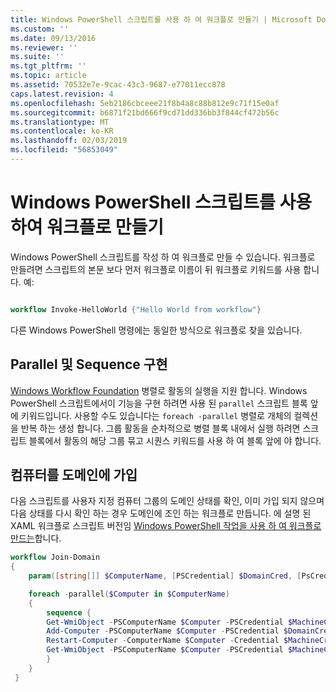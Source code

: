 ```yaml
---
title: Windows PowerShell 스크립트를 사용 하 여 워크플로 만들기 | Microsoft Docs
ms.custom: ''
ms.date: 09/13/2016
ms.reviewer: ''
ms.suite: ''
ms.tgt_pltfrm: ''
ms.topic: article
ms.assetid: 70532e7e-9cac-43c3-9687-e77011ecc878
caps.latest.revision: 4
ms.openlocfilehash: 5eb2186cbceee21f8b4a8c88b812e9c71f15e0af
ms.sourcegitcommit: b6871f21bd666f9cd71dd336bb3f844cf472b56c
ms.translationtype: MT
ms.contentlocale: ko-KR
ms.lasthandoff: 02/03/2019
ms.locfileid: "56853049"
---
```

# <a name="creating-a-workflow-by-using-a-windows-powershell-script"></a>Windows PowerShell 스크립트를 사용하여 워크플로 만들기

Windows PowerShell 스크립트를 작성 하 여 워크플로 만들 수 있습니다. 워크플로 만들려면 스크립트의 본문 보다 먼저 워크플로 이름이 뒤 워크플로 키워드를 사용 합니다. 예:

```powershell

workflow Invoke-HelloWorld {"Hello World from workflow"}
```

다른 Windows PowerShell 명령에는 동일한 방식으로 워크플로 찾을 있습니다.

## <a name="implementing-parallel-and-sequence"></a>Parallel 및 Sequence 구현

[Windows Workflow Foundation](https://msdn.microsoft.com/en-us/library/ms735967.aspx) 병렬로 활동의 실행을 지원 합니다. Windows PowerShell 스크립트에서이 기능을 구현 하려면 사용 된 `parallel` 스크립트 블록 앞에 키워드입니다. 사용할 수도 있습니다는 `foreach -parallel` 병렬로 개체의 컬렉션을 반복 하는 생성 합니다. 그룹 활동을 순차적으로 병렬 블록 내에서 실행 하려면 스크립트 블록에서 활동의 해당 그룹 묶고 시퀀스 키워드를 사용 하 여 블록 앞에 야 합니다.

## <a name="joining-computers-to-a-domain"></a>컴퓨터를 도메인에 가입

다음 스크립트를 사용자 지정 컴퓨터 그룹의 도메인 상태를 확인, 이미 가입 되지 않으며 다음 상태를 다시 확인 하는 경우 도메인에 조인 하는 워크플로 만듭니다. 에 설명 된 XAML 워크플로 스크립트 버전임 [Windows PowerShell 작업을 사용 하 여 워크플로 만드는](./creating-a-workflow-with-windows-powershell-activities.md)합니다.

```powershell
workflow Join-Domain
{
    param([string[]] $ComputerName, [PSCredential] $DomainCred, [PsCredential] $MachineCred)

    foreach -parallel($Computer in $ComputerName)
    {
        sequence {
        Get-WmiObject -PSComputerName $Computer -PSCredential $MachineCred
        Add-Computer -PSComputerName $Computer -PSCredential $DomainCred
        Restart-Computer -ComputerName $Computer -Credential $MachineCred -For PowerShell -Force -Wait -PSComputerName ""
        Get-WmiObject -PSComputerName $Computer -PSCredential $MachineCred
        }
    }
 }

```
